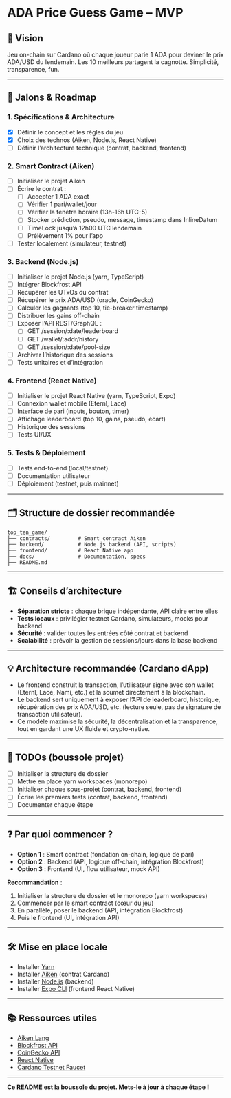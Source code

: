 # ADA Price Guess Game – MVP

## 🎯 Vision

Jeu on-chain sur Cardano où chaque joueur parie 1 ADA pour deviner le prix ADA/USD du lendemain. Les 10 meilleurs partagent la cagnotte. Simplicité, transparence, fun.

---

## 🚦 Jalons & Roadmap

### 1. Spécifications & Architecture

- [x] Définir le concept et les règles du jeu
- [x] Choix des technos (Aiken, Node.js, React Native)
- [ ] Définir l’architecture technique (contrat, backend, frontend)

### 2. Smart Contract (Aiken)

- [ ] Initialiser le projet Aiken
- [ ] Écrire le contrat :
  - [ ] Accepter 1 ADA exact
  - [ ] Vérifier 1 pari/wallet/jour
  - [ ] Vérifier la fenêtre horaire (13h-16h UTC-5)
  - [ ] Stocker prédiction, pseudo, message, timestamp dans InlineDatum
  - [ ] TimeLock jusqu’à 12h00 UTC lendemain
  - [ ] Prélèvement 1% pour l’app
- [ ] Tester localement (simulateur, testnet)

### 3. Backend (Node.js)

- [ ] Initialiser le projet Node.js (yarn, TypeScript)
- [ ] Intégrer Blockfrost API
- [ ] Récupérer les UTxOs du contrat
- [ ] Récupérer le prix ADA/USD (oracle, CoinGecko)
- [ ] Calculer les gagnants (top 10, tie-breaker timestamp)
- [ ] Distribuer les gains off-chain
- [ ] Exposer l’API REST/GraphQL :
  - [ ] GET /session/:date/leaderboard
  - [ ] GET /wallet/:addr/history
  - [ ] GET /session/:date/pool-size
- [ ] Archiver l’historique des sessions
- [ ] Tests unitaires et d’intégration

### 4. Frontend (React Native)

- [ ] Initialiser le projet React Native (yarn, TypeScript, Expo)
- [ ] Connexion wallet mobile (Eternl, Lace)
- [ ] Interface de pari (inputs, bouton, timer)
- [ ] Affichage leaderboard (top 10, gains, pseudo, écart)
- [ ] Historique des sessions
- [ ] Tests UI/UX

### 5. Tests & Déploiement

- [ ] Tests end-to-end (local/testnet)
- [ ] Documentation utilisateur
- [ ] Déploiement (testnet, puis mainnet)

---

## 🗂️ Structure de dossier recommandée

```
top_ten_game/
├── contracts/         # Smart contract Aiken
├── backend/           # Node.js backend (API, scripts)
├── frontend/          # React Native app
├── docs/              # Documentation, specs
├── README.md
```

---

## 🏗️ Conseils d’architecture

- **Séparation stricte** : chaque brique indépendante, API claire entre elles
- **Tests locaux** : privilégier testnet Cardano, simulateurs, mocks pour backend
- **Sécurité** : valider toutes les entrées côté contrat et backend
- **Scalabilité** : prévoir la gestion de sessions/jours dans la base backend

---

## 💡 Architecture recommandée (Cardano dApp)

- Le frontend construit la transaction, l’utilisateur signe avec son wallet (Eternl, Lace, Nami, etc.) et la soumet directement à la blockchain.
- Le backend sert uniquement à exposer l’API de leaderboard, historique, récupération des prix ADA/USD, etc. (lecture seule, pas de signature de transaction utilisateur).
- Ce modèle maximise la sécurité, la décentralisation et la transparence, tout en gardant une UX fluide et crypto-native.

---

## 📝 TODOs (boussole projet)

- [ ] Initialiser la structure de dossier
- [ ] Mettre en place yarn workspaces (monorepo)
- [ ] Initialiser chaque sous-projet (contrat, backend, frontend)
- [ ] Écrire les premiers tests (contrat, backend, frontend)
- [ ] Documenter chaque étape

---

## ❓ Par quoi commencer ?

- **Option 1** : Smart contract (fondation on-chain, logique de pari)
- **Option 2** : Backend (API, logique off-chain, intégration Blockfrost)
- **Option 3** : Frontend (UI, flow utilisateur, mock API)

**Recommandation** :

1. Initialiser la structure de dossier et le monorepo (yarn workspaces)
2. Commencer par le smart contract (cœur du jeu)
3. En parallèle, poser le backend (API, intégration Blockfrost)
4. Puis le frontend (UI, intégration API)

---

## 🛠️ Mise en place locale

- Installer [Yarn](https://yarnpkg.com/)
- Installer [Aiken](https://aiken-lang.org/) (contrat Cardano)
- Installer [Node.js](https://nodejs.org/) (backend)
- Installer [Expo CLI](https://docs.expo.dev/) (frontend React Native)

---

## 📚 Ressources utiles

- [Aiken Lang](https://aiken-lang.org/)
- [Blockfrost API](https://blockfrost.io/)
- [CoinGecko API](https://www.coingecko.com/en/api)
- [React Native](https://reactnative.dev/)
- [Cardano Testnet Faucet](https://testnets.cardano.org/en/testnets/cardano/tools/faucet/)

---

**Ce README est la boussole du projet. Mets-le à jour à chaque étape !**
